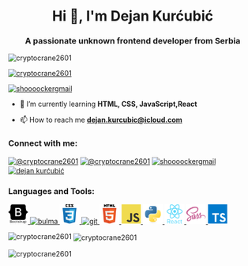 <h1 align="center">Hi 👋, I'm Dejan Kurćubić</h1>
<h3 align="center">A passionate unknown frontend developer from Serbia</h3>

<p align="left"> <img src="https://komarev.com/ghpvc/?username=cryptocrane2601&label=Profile%20views&color=0e75b6&style=flat" alt="cryptocrane2601" /> </p>

<p align="left"> <a href="https://github.com/ryo-ma/github-profile-trophy"><img src="https://github-profile-trophy.vercel.app/?username=cryptocrane2601" alt="cryptocrane2601" /></a> </p>

<p align="left"> <a href="https://twitter.com/shoooockergmail" target="blank"><img src="https://img.shields.io/twitter/follow/shoooockergmail?logo=twitter&style=for-the-badge" alt="shoooockergmail" /></a> </p>

- 🌱 I’m currently learning **HTML, CSS, JavaScript,React**

- 📫 How to reach me **dejan.kurcubic@icloud.com**

<h3 align="left">Connect with me:</h3>
<p align="left">
<a href="https://codepen.io/@cryptocrane2601" target="blank"><img align="center" src="https://raw.githubusercontent.com/rahuldkjain/github-profile-readme-generator/master/src/images/icons/Social/codepen.svg" alt="@cryptocrane2601" height="30" width="40" /></a>
<a href="https://dev.to/@cryptocrane2601" target="blank"><img align="center" src="https://raw.githubusercontent.com/rahuldkjain/github-profile-readme-generator/master/src/images/icons/Social/devto.svg" alt="@cryptocrane2601" height="30" width="40" /></a>
<a href="https://twitter.com/shoooockergmail" target="blank"><img align="center" src="https://raw.githubusercontent.com/rahuldkjain/github-profile-readme-generator/master/src/images/icons/Social/twitter.svg" alt="shoooockergmail" height="30" width="40" /></a>
<a href="https://linkedin.com/in/dejan kurćubić" target="blank"><img align="center" src="https://raw.githubusercontent.com/rahuldkjain/github-profile-readme-generator/master/src/images/icons/Social/linked-in-alt.svg" alt="dejan kurćubić" height="30" width="40" /></a>
</p>

<h3 align="left">Languages and Tools:</h3>
<p align="left"> <a href="https://getbootstrap.com" target="_blank" rel="noreferrer"> <img src="https://raw.githubusercontent.com/devicons/devicon/master/icons/bootstrap/bootstrap-plain-wordmark.svg" alt="bootstrap" width="40" height="40"/> </a> <a href="https://bulma.io/" target="_blank" rel="noreferrer"> <img src="https://raw.githubusercontent.com/gilbarbara/logos/804dc257b59e144eaca5bc6ffd16949752c6f789/logos/bulma.svg" alt="bulma" width="40" height="40"/> </a> <a href="https://www.w3schools.com/css/" target="_blank" rel="noreferrer"> <img src="https://raw.githubusercontent.com/devicons/devicon/master/icons/css3/css3-original-wordmark.svg" alt="css3" width="40" height="40"/> </a> <a href="https://git-scm.com/" target="_blank" rel="noreferrer"> <img src="https://www.vectorlogo.zone/logos/git-scm/git-scm-icon.svg" alt="git" width="40" height="40"/> </a> <a href="https://www.w3.org/html/" target="_blank" rel="noreferrer"> <img src="https://raw.githubusercontent.com/devicons/devicon/master/icons/html5/html5-original-wordmark.svg" alt="html5" width="40" height="40"/> </a> <a href="https://developer.mozilla.org/en-US/docs/Web/JavaScript" target="_blank" rel="noreferrer"> <img src="https://raw.githubusercontent.com/devicons/devicon/master/icons/javascript/javascript-original.svg" alt="javascript" width="40" height="40"/> </a> <a href="https://www.python.org" target="_blank" rel="noreferrer"> <img src="https://raw.githubusercontent.com/devicons/devicon/master/icons/python/python-original.svg" alt="python" width="40" height="40"/> </a> <a href="https://reactjs.org/" target="_blank" rel="noreferrer"> <img src="https://raw.githubusercontent.com/devicons/devicon/master/icons/react/react-original-wordmark.svg" alt="react" width="40" height="40"/> </a> <a href="https://sass-lang.com" target="_blank" rel="noreferrer"> <img src="https://raw.githubusercontent.com/devicons/devicon/master/icons/sass/sass-original.svg" alt="sass" width="40" height="40"/> </a> <a href="https://www.typescriptlang.org/" target="_blank" rel="noreferrer"> <img src="https://raw.githubusercontent.com/devicons/devicon/master/icons/typescript/typescript-original.svg" alt="typescript" width="40" height="40"/> </a> </p>

<p><img align="left" src="https://github-readme-stats.vercel.app/api/top-langs?username=cryptocrane2601&show_icons=true&locale=en&layout=compact" alt="cryptocrane2601" /></p>

<p>&nbsp;<img align="center" src="https://github-readme-stats.vercel.app/api?username=cryptocrane2601&show_icons=true&locale=en" alt="cryptocrane2601" /></p>

<p><img align="center" src="https://github-readme-streak-stats.herokuapp.com/?user=cryptocrane2601&" alt="cryptocrane2601" /></p>
